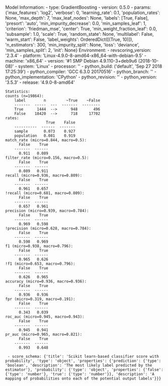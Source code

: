 Model Information:
	 - type: GradientBoosting
	 - version: 0.5.0
	 - params: {'max_features': 'log2', 'verbose': 0, 'learning_rate': 0.1, 'population_rates': None, 'max_depth': 7, 'max_leaf_nodes': None, 'labels': [True, False], 'presort': 'auto', 'min_impurity_decrease': 0.0, 'min_samples_leaf': 1, 'criterion': 'friedman_mse', 'center': True, 'min_weight_fraction_leaf': 0.0, 'subsample': 1.0, 'scale': True, 'random_state': None, 'multilabel': False, 'warm_start': False, 'label_weights': OrderedDict([(True, 10)]), 'n_estimators': 300, 'min_impurity_split': None, 'loss': 'deviance', 'min_samples_split': 2, 'init': None}
	Environment:
	 - revscoring_version: '2.3.4'
	 - platform: 'Linux-4.9.0-8-amd64-x86_64-with-debian-9.5'
	 - machine: 'x86_64'
	 - version: '#1 SMP Debian 4.9.110-3+deb9u6 (2018-10-08)'
	 - system: 'Linux'
	 - processor: ''
	 - python_build: ('default', 'Sep 27 2018 17:25:39')
	 - python_compiler: 'GCC 6.3.0 20170516'
	 - python_branch: ''
	 - python_implementation: 'CPython'
	 - python_revision: ''
	 - python_version: '3.5.3'
	 - release: '4.9.0-8-amd64'
	
	Statistics:
	counts (n=19864):
		label        n         ~True    ~False
		-------  -----  ---  -------  --------
		True      1444  -->      948       496
		False    18420  -->      718     17702
	rates:
		              True    False
		----------  ------  -------
		sample       0.073    0.927
		population   0.081    0.919
	match_rate (micro=0.844, macro=0.5):
		  False    True
		-------  ------
		  0.911   0.089
	filter_rate (micro=0.156, macro=0.5):
		  False    True
		-------  ------
		  0.089   0.911
	recall (micro=0.936, macro=0.809):
		  False    True
		-------  ------
		  0.961   0.657
	!recall (micro=0.681, macro=0.809):
		  False    True
		-------  ------
		  0.657   0.961
	precision (micro=0.939, macro=0.784):
		  False    True
		-------  ------
		  0.969   0.598
	!precision (micro=0.628, macro=0.784):
		  False    True
		-------  ------
		  0.598   0.969
	f1 (micro=0.938, macro=0.796):
		  False    True
		-------  ------
		  0.965   0.626
	!f1 (micro=0.653, macro=0.796):
		  False    True
		-------  ------
		  0.626   0.965
	accuracy (micro=0.936, macro=0.936):
		  False    True
		-------  ------
		  0.936   0.936
	fpr (micro=0.319, macro=0.191):
		  False    True
		-------  ------
		  0.343   0.039
	roc_auc (micro=0.945, macro=0.943):
		  False    True
		-------  ------
		  0.945   0.941
	pr_auc (micro=0.965, macro=0.821):
		  False    True
		-------  ------
		  0.993   0.648
	
	 - score_schema: {'title': 'Scikit learn-based classifier score with probability', 'type': 'object', 'properties': {'prediction': {'type': 'boolean', 'description': 'The most likely label predicted by the estimator'}, 'probability': {'type': 'object', 'properties': {'false': {'type': 'number'}, 'true': {'type': 'number'}}, 'description': 'A mapping of probabilities onto each of the potential output labels'}}}

